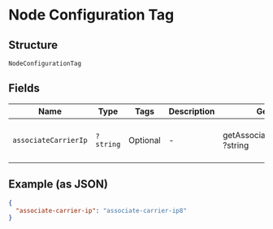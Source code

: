 
# Node Configuration Tag

## Structure

`NodeConfigurationTag`

## Fields

| Name | Type | Tags | Description | Getter | Setter |
|  --- | --- | --- | --- | --- | --- |
| `associateCarrierIp` | `?string` | Optional | - | getAssociateCarrierIp(): ?string | setAssociateCarrierIp(?string associateCarrierIp): void |

## Example (as JSON)

```json
{
  "associate-carrier-ip": "associate-carrier-ip8"
}
```

